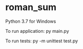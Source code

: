 # roman_sum

Python 3.7 for Windows

To run application:
	py main.py
	
To run tests:
	py -m unittest test.py
